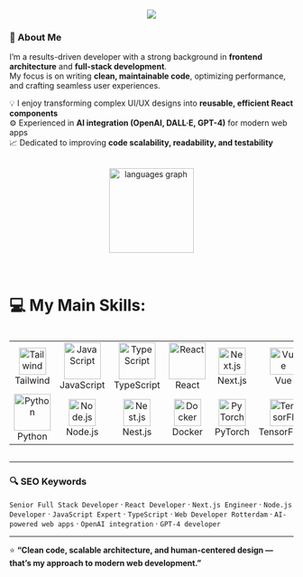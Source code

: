 ###
<p align="center">
    <img src="https://readme-typing-svg.herokuapp.com?lines=👋+Hi,+I'm+Kostiantyn+Yeroma;I'm+a+Senior+Full-stack+developer;Always+learning+new+things;Let's+make+your+ideas+come+true+together&=true&width=500&height=60">
</p>

### 🧩 About Me  
I’m a results-driven developer with a strong background in **frontend architecture** and **full-stack development**.  
My focus is on writing **clean, maintainable code**, optimizing performance, and crafting seamless user experiences.  

💡 I enjoy transforming complex UI/UX designs into **reusable, efficient React components**  
⚙️ Experienced in **AI integration (OpenAI, DALL·E, GPT-4)** for modern web apps  
📈 Dedicated to improving **code scalability, readability, and testability**
<br><br>
<div align="center" >
  <img src="https://github-readme-stats.vercel.app/api/top-langs?username=Bct-crypto&locale=en&hide_title=false&hide=html,MDX,css,PHP,Javascript,makefile,Batchfile,handlebars,shell&layout=compact&card_width=320&langs_count=5&theme=dracula&hide_border=false" height="150" alt="languages graph"  />
</div>
<br><br>

# 💻 My Main Skills:
<div style="display: flex; align-items: flex-start; align: center">
<table align="center">
    <tr>
        <td align="center" width="96">
            <img src="https://skillicons.dev/icons?i=tailwind" width="48" height="48" alt="Tailwind" />
            <br>Tailwind
        </td>
        <td align="center" width="96">
            <img src="https://techstack-generator.vercel.app/js-icon.svg" alt="JavaScript" width="65" height="65" />
            <br>JavaScript
        </td>
        <td align="center" width="96">
            <img src="https://techstack-generator.vercel.app/ts-icon.svg" alt="TypeScript" width="65" height="65" />
            <br>TypeScript
        </td>
        <td align="center" width="96">
            <img src="https://techstack-generator.vercel.app/react-icon.svg" alt="React" width="65" height="65" />
            <br>React
        </td>
        <td align="center" width="96">
            <img src="https://skillicons.dev/icons?i=nextjs" width="48" height="48" alt="Next.js" />
            <br>Next.js
        </td>
        <td align="center" width="96">
            <img src="https://skillicons.dev/icons?i=vue" width="48" height="48" alt="Vue" />
            <br>Vue
        </td>
    </tr>
    <tr>
        <td align="center" width="96">
            <img src="https://techstack-generator.vercel.app/python-icon.svg" alt="Python" width="65" height="65" />
            <br>Python
        </td>
        <td align="center" width="96">
            <img src="https://skillicons.dev/icons?i=nodejs" width="48" height="48" alt="Node.js" />
            <br>Node.js
        </td>
        <td align="center" width="96">
            <img src="https://skillicons.dev/icons?i=nestjs" width="48" height="48" alt="Nest.js" />
            <br>Nest.js
        </td>
        <td align="center" width="96">
            <img src="https://skillicons.dev/icons?i=docker" width="48" height="48" alt="Docker" />
            <br>Docker
        </td>
        <td align="center" width="96">
            <img src="https://www.vectorlogo.zone/logos/pytorch/pytorch-icon.svg" width="48" height="48" alt="PyTorch" />
            <br>PyTorch
        </td>
        <td align="center" width="96">
            <img src="https://www.vectorlogo.zone/logos/tensorflow/tensorflow-icon.svg" width="48" height="48" alt="TensorFlow" />
            <br>TensorFlow
        </td>
    </tr>
</table>

<br><br>
</div>

---

### 🔍 SEO Keywords  
`Senior Full Stack Developer` · `React Developer` · `Next.js Engineer` · `Node.js Developer` · `JavaScript Expert` · `TypeScript` · `Web Developer Rotterdam` · `AI-powered web apps` · `OpenAI integration` · `GPT-4 developer`

---

⭐ **“Clean code, scalable architecture, and human-centered design — that’s my approach to modern web development.”**
